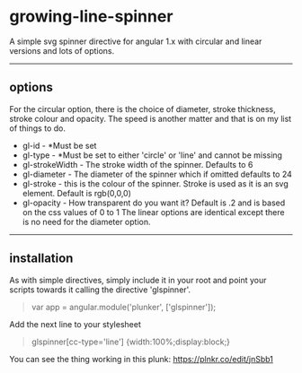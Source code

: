 # growing-line-spinner
A simple svg spinner directive for angular 1.x with circular and linear versions and lots of options.
___

## options
 For the circular option, there is the choice of diameter, stroke thickness, stroke colour and opacity.
 The speed is another matter and that is on my list of things to do.
 - gl-id - *Must be set
 - gl-type - *Must be set to either 'circle' or 'line' and cannot be missing
 - gl-strokeWidth - The stroke width of the spinner. Defaults to 6
 - gl-diameter - The diameter of the spinner which if omitted defaults to 24
 - gl-stroke - this is the colour of the spinner. Stroke is used as it is an svg element. Default is rgb(0,0,0)
 - gl-opacity - How transparent do you want it? Default is .2 and is based on the css values of 0 to 1
 The linear options are identical except there is no need for the diameter option.
___

## installation
 As with simple directives, simply include it in your root and point your scripts towards it calling the directive 'glspinner'.

> var app = angular.module('plunker', ['glspinner']);

Add the next line to your stylesheet
> glspinner[cc-type='line'] {width:100%;display:block;}

You can see the thing working in this plunk: https://plnkr.co/edit/jnSbb1
